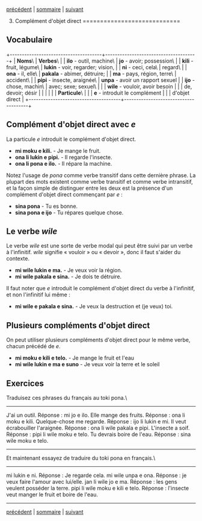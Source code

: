 [précédent](lecon02.md) | [sommaire](lecons.md) | [suivant](lecon04.md)

3. Complément d'objet direct
============================

Vocabulaire
-----------

+--------------------------------------+--------------------------------------+
| **Noms**\                            | **Verbes**\                          |
|  **ilo** - outil, machine\           |  **jo** - avoir; possession\         |
|  **kili** - fruit, légume\           |  **lukin** - voir, regarder; vision, |
|  **ni** - ceci, cela\                | regard\                              |
|  **ona** - il, elle\                 |  **pakala** - abimer, détruire;      |
|  **ma** - pays, région, terre\       | accident\                            |
|  **pipi** - insecte, araignée\       |  **unpa** - avoir un rapport sexuel  |
|  **ijo** - chose, machin\            | avec; sexe; sexuel\                  |
|                                      |  **wile** - vouloir, avoir besoin    |
|                                      | de, devoir; désir                    |
|                                      |                                      |
|                                      | **Particule**\                       |
|                                      |  **e** - introduit le complément     |
|                                      | d'objet direct                       |
+--------------------------------------+--------------------------------------+

Complément d'objet direct avec *e*
----------------------------------

La particule *e* introduit le complément d'objet direct.

-   **mi moku e kili.** - Je mange le fruit.
-   **ona li lukin e pipi.** - Il regarde l'insecte.
-   **ona li pona e ilo.** - Il répare la machine.

Notez l'usage de *pona* comme verbe transitif dans cette dernière
phrase. La plupart des mots existent comme verbe transitif et comme
verbe intransitif, et la façon simple de distinguer entre les deux est
la présence d'un complément d'objet direct commençant par *e* :

-   **sina pona** - Tu es bonne.
-   **sina pona e ijo** - Tu répares quelque chose.

Le verbe *wile*
---------------

Le verbe *wile* est une sorte de verbe modal qui peut être suivi par un
verbe à l'infinitif. *wile* signifie « vouloir » ou « devoir », donc il
faut s'aider du contexte.

-   **mi wile lukin e ma.** - Je veux voir la région.
-   **mi wile pakala e sina.** - Je dois te détruire.

Il faut noter que *e* introduit le complément d'objet direct du verbe à
l'infinitif, et non l'infinitif lui même :

-   **mi wile e pakala e sina.** - Je veux la destruction et (je veux)
    toi.

Plusieurs compléments d'objet direct
------------------------------------

On peut utiliser plusieurs compléments d'objet direct pour le même
verbe, chacun précédé de *e*.

-   **mi moku e kili e telo.** - Je mange le fruit et l'eau
-   **mi wile lukin e ma e suno** - Je veux voir la terre et le soleil

Exercices
---------

Traduisez ces phrases du français au toki pona.\

  ---------------------------------- --------------------------------------
  J'ai un outil.                     Réponse : mi jo e ilo.
  Elle mange des fruits.             Réponse : ona li moku e kili.
  Quelque-chose me regarde.          Réponse : ijo li lukin e mi.
  Il veut écrabouiller l'araignée.   Réponse : ona li wile pakala e pipi.
  L'insecte a soif.                  Réponse : pipi li wile moku e telo.
  Tu devrais boire de l'eau.         Réponse : sina wile moku e telo.
  ---------------------------------- --------------------------------------

Et maintenant essayez de traduire du toki pona en français.\

  ---------------------------------- -------------------------------------------------------------
  mi lukin e ni.                     Réponse : Je regarde cela.
  mi wile unpa e ona.                Réponse : je veux faire l'amour avec lui/elle.
  jan li wile jo e ma.               Réponse : les gens veulent posséder la terre.
  pipi li wile moku e kili e telo.   Réponse : l'insecte veut manger le fruit et boire de l'eau.
  ---------------------------------- -------------------------------------------------------------

[précédent](lecon02.md) | [sommaire](lecons.md) | [suivant](lecon04.md)
